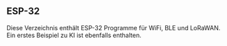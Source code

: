 ## ESP-32

Diese Verzeichnis enthält ESP-32 Programme für WiFi, BLE und LoRaWAN.
Ein erstes Beispiel zu KI ist ebenfalls enthalten.
